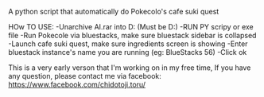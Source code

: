 A python script that automatically do Pokecolo's cafe suki quest

HOw TO USE:
-Unarchive AI.rar into D: (Must be D:)
-RUN PY scripy or exe file
-Run Pokecole via bluestacks, make sure bluestack sidebar is collapsed
-Launch cafe suki quest, make sure ingredients screen is showing
-Enter bluestack instance's name you are running (eg: BlueStacks 56)
-Click ok

This is a very early verson that I'm working on in my free time, If you have any question, please contact me via facebook: https://www.facebook.com/chidotoji.toru/
